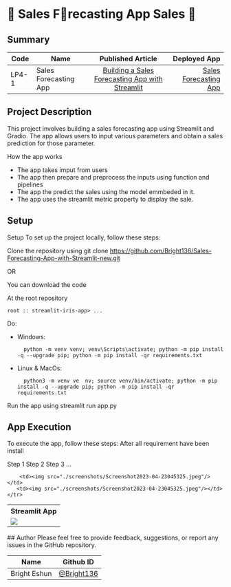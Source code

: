 #  🚀 Sales F🤑recasting App Sales  🚀 


## Summary
| Code      | Name        | Published Article |  Deployed App |
|-----------|-------------|:-------------:|------:|
| LP4-1 | Sales Forecasting App |  [Building a Sales Forecasting App with Streamlit](/) | [Sales Forecasting App](/) |

## Project Description
This project involves building a sales forecasting app using Streamlit and Gradio. The app allows users to input various  parameters and obtain a sales prediction for those parameter.


How the app works
- The app takes imput from users
- The app then prepare and preprocess the inputs using function and pipelines
- The app the predict the sales using the model emmbeded in it.
- The app  uses the streamlit metric property to display the sale. 
## Setup
Setup
To set up the project locally, follow these steps:

Clone the repository using git clone https://github.com/Bright136/Sales-Forecasting-App-with-Streamlit-new.git

OR

You can download the code 

At the root repository 

`root :: streamlit-iris-app> ...`

Do:
- Windows:

        python -m venv venv; venv\Scripts\activate; python -m pip install -q --upgrade pip; python -m pip install -qr requirements.txt  

- Linux & MacOs:

        python3 -m venv ve  nv; source venv/bin/activate; python -m pip install -q --upgrade pip; python -m pip install -qr requirements.txt
Run the app using streamlit run app.py


## App Execution
To execute the app, follow these steps:
After all requirement have been install

Step 1
Step 2
Step 3
...
<table>
    <tr>
        <th> Streamlit App </th>
    </tr>
    <tr>
       <td><img src="screenshots/Screenshot2023-04-23045325.jpeg"/></td> 

        <td><img src="./screenshots/Screenshot2023-04-23045325.jpeg"/></td>
       <td><img src="./screenshots/Screenshot2023-04-23045325.jpeg"/></td>
    </tr>
</table>
## Author
Please feel free to provide feedback, suggestions, or report any issues in the GitHub repository.

<div align='center'>
    <table>
        <thead>
            <tr>
                <th>Name</th>
                <th>Github ID</th>
            </tr>
        </thead>
        <tbody>
            <tr>
                <td>Bright Eshun</td>
                <td><a href="https://github.com/Bright136" target="_blank" rel="nofollow">@Bright136</a></td>
            </tr>
        </tbody>
    </table>
</div>




